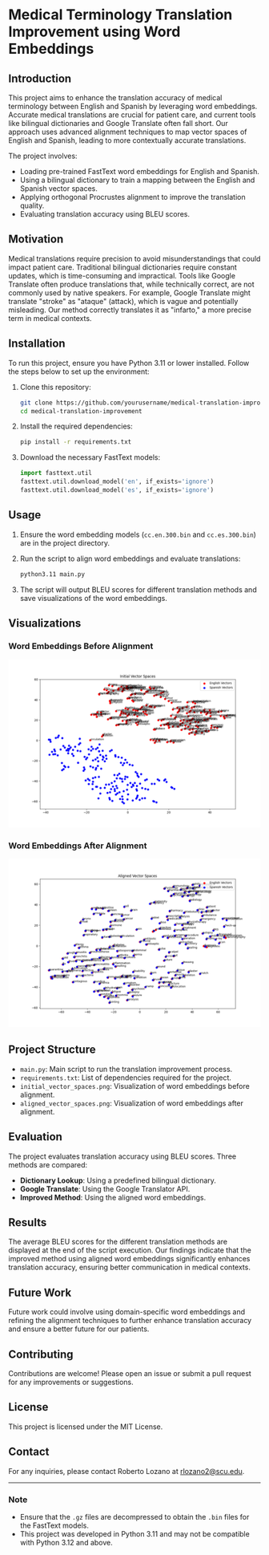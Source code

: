 # Medical Terminology Translation Improvement using Word Embeddings

## Introduction

This project aims to enhance the translation accuracy of medical terminology between English and Spanish by leveraging word embeddings. Accurate medical translations are crucial for patient care, and current tools like bilingual dictionaries and Google Translate often fall short. Our approach uses advanced alignment techniques to map vector spaces of English and Spanish, leading to more contextually accurate translations.

The project involves:

- Loading pre-trained FastText word embeddings for English and Spanish.
- Using a bilingual dictionary to train a mapping between the English and Spanish vector spaces.
- Applying orthogonal Procrustes alignment to improve the translation quality.
- Evaluating translation accuracy using BLEU scores.

## Motivation

Medical translations require precision to avoid misunderstandings that could impact patient care. Traditional bilingual dictionaries require constant updates, which is time-consuming and impractical. Tools like Google Translate often produce translations that, while technically correct, are not commonly used by native speakers. For example, Google Translate might translate "stroke" as "ataque" (attack), which is vague and potentially misleading. Our method correctly translates it as "infarto," a more precise term in medical contexts.

## Installation

To run this project, ensure you have Python 3.11 or lower installed. Follow the steps below to set up the environment:

1. Clone this repository:

   ```bash
   git clone https://github.com/yourusername/medical-translation-improvement.git
   cd medical-translation-improvement
   ```

2. Install the required dependencies:

   ```bash
   pip install -r requirements.txt
   ```

3. Download the necessary FastText models:
   ```python
   import fasttext.util
   fasttext.util.download_model('en', if_exists='ignore')
   fasttext.util.download_model('es', if_exists='ignore')
   ```

## Usage

1. Ensure the word embedding models (`cc.en.300.bin` and `cc.es.300.bin`) are in the project directory.

2. Run the script to align word embeddings and evaluate translations:

   ```bash
   python3.11 main.py
   ```

3. The script will output BLEU scores for different translation methods and save visualizations of the word embeddings.

## Visualizations

### Word Embeddings Before Alignment

![Initial Vector Spaces](initial_vector_spaces.png)

### Word Embeddings After Alignment

![Aligned Vector Spaces](aligned_vector_spaces.png)

## Project Structure

- `main.py`: Main script to run the translation improvement process.
- `requirements.txt`: List of dependencies required for the project.
- `initial_vector_spaces.png`: Visualization of word embeddings before alignment.
- `aligned_vector_spaces.png`: Visualization of word embeddings after alignment.

## Evaluation

The project evaluates translation accuracy using BLEU scores. Three methods are compared:

- **Dictionary Lookup**: Using a predefined bilingual dictionary.
- **Google Translate**: Using the Google Translator API.
- **Improved Method**: Using the aligned word embeddings.

## Results

The average BLEU scores for the different translation methods are displayed at the end of the script execution. Our findings indicate that the improved method using aligned word embeddings significantly enhances translation accuracy, ensuring better communication in medical contexts.

## Future Work

Future work could involve using domain-specific word embeddings and refining the alignment techniques to further enhance translation accuracy and ensure a better future for our patients.

## Contributing

Contributions are welcome! Please open an issue or submit a pull request for any improvements or suggestions.

## License

This project is licensed under the MIT License.

## Contact

For any inquiries, please contact Roberto Lozano at [rlozano2@scu.edu](mailto:rlozano2@scu.edu).

---

### Note

- Ensure that the `.gz` files are decompressed to obtain the `.bin` files for the FastText models.
- This project was developed in Python 3.11 and may not be compatible with Python 3.12 and above.
